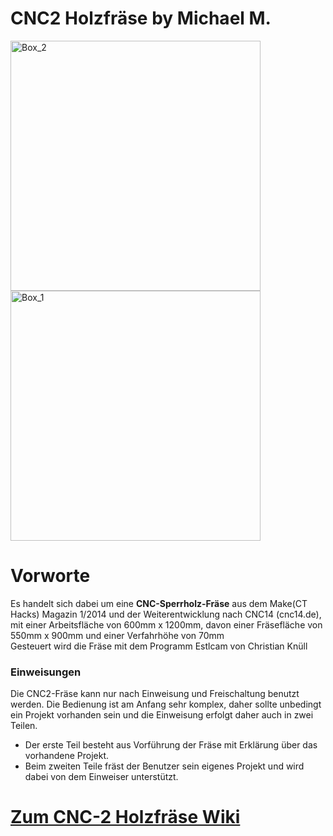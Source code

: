 # CNC2 Holzfräse by Michael M.

<img width="400" alt="Box_2" src="https://user-images.githubusercontent.com/42463588/126619607-593ac9c1-d0a9-4283-843b-035fd4263459.jpg"> <img width="400" alt="Box_1" src="https://user-images.githubusercontent.com/42463588/126619556-e53ee3de-4409-4855-93c3-0f16d925f3c9.jpg">

# Vorworte
Es handelt sich dabei um eine <b>CNC-Sperrholz-Fräse</b> aus dem Make(CT Hacks) Magazin 1/2014 
und der Weiterentwicklung nach CNC14 (cnc14.de), mit einer Arbeitsfläche von 600mm x 1200mm, 
davon einer Fräsefläche von 550mm x 900mm und einer Verfahrhöhe von 70mm<br>
Gesteuert wird die Fräse mit dem Programm Estlcam von Christian Knüll
### Einweisungen
Die CNC2-Fräse kann nur nach Einweisung und Freischaltung benutzt werden. Die Bedienung ist am Anfang sehr komplex, daher sollte unbedingt ein Projekt vorhanden sein und die Einweisung erfolgt daher auch in zwei Teilen.
- Der erste Teil besteht aus Vorführung der Fräse mit Erklärung über das vorhandene Projekt.
- Beim zweiten Teile fräst der Benutzer sein eigenes Projekt und wird dabei von dem Einweiser unterstützt.

# [Zum CNC-2 Holzfräse Wiki](https://github.com/makerspace-wi/Projekt-CNC2-Holzfraese/wiki)
